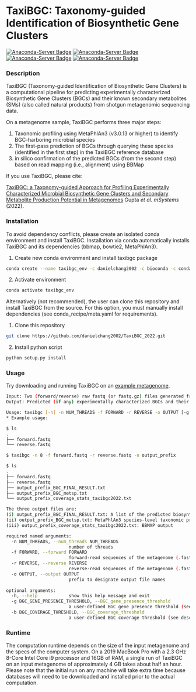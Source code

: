 # TaxiBGC: Taxonomy-guided Identification of Biosynthetic Gene Clusters

[![Anaconda-Server Badge](https://anaconda.org/danielchang2002/taxibgc/badges/version.svg)](https://anaconda.org/danielchang2002/taxibgc)
[![Anaconda-Server Badge](https://anaconda.org/danielchang2002/taxibgc/badges/platforms.svg)](https://anaconda.org/danielchang2002/taxibgc)
[![Anaconda-Server Badge](https://anaconda.org/danielchang2002/taxibgc/badges/license.svg)](https://anaconda.org/danielchang2002/taxibgc)
[![Anaconda-Server Badge](https://anaconda.org/danielchang2002/taxibgc/badges/downloads.svg)](https://anaconda.org/danielchang2002/taxibgc)
<!-- [![Anaconda-Server Badge](https://anaconda.org/danielchang2002/taxibgc/badges/installer/conda.svg)](https://conda.anaconda.org/danielchang2002/taxibgc) -->

### Description
TaxiBGC (Taxonomy-guided Identification of Biosynthetic Gene Clusters) is a computational pipeline for predicting experimentally characterized Biosynthetic Gene Clusters (BGCs) and their known secondary metabolites (SMs) (also called natural products) from shotgun metagenomic sequencing data. 

On a metagenome sample, TaxiBGC performs three major steps:
1. Taxonomic profiling using MetaPhlAn3 (v3.0.13 or higher) to identify BGC-harboring microbial species
2. The first-pass prediction of BGCs through querying these species (identified in the first step) in the TaxiBGC reference database 
3. in silico confirmation of the predicted BGCs (from the second step) based on read mapping (i.e., alignment) using BBMap

If you use TaxiBGC, please cite:

[TaxiBGC: a Taxonomy-guided Approach for Profiling Experimentally Characterized Microbial Biosynthetic Gene Clusters and Secondary Metabolite Production Potential in Metagenomes](https://doi.org/10.1128/msystems.00925-22)
Gupta *et al.* *mSystems* (2022).

### Installation
To avoid dependency conflicts, please create an isolated conda environment and install TaxiBGC. Installation via conda automatically installs TaxiBGC and its dependencies (bbmap, bowtie2, MetaPhlAn3).

1. Create new conda environment and install taxibgc package
```bash
conda create --name taxibgc_env -c danielchang2002 -c bioconda -c conda-forge taxibgc
```

2. Activate environment
```bash
conda activate taxibgc_env
```

Alternatively (not recommended), the user can clone this repository and install TaxiBGC from the source. For this option, you must manually install dependencies (see conda_recipe/meta.yaml for requirements).

1. Clone this repository
```bash
git clone https://github.com/danielchang2002/TaxiBGC_2022.git
```

2. Install python script
```bash
python setup.py install
```

### Usage

Try downloading and running TaxiBGC on an [example metagenome](https://github.com/danielchang2002/TaxiBGC_2022/tree/main/example).

```bash
Input: Two (forward/reverse) raw fastq (or fastq.gz) files generated from paired-end metagenome reads
Output: Predicted (if any) experimentally characterized BGCs and their known SMs

Usage: taxibgc [-h] -n NUM_THREADS -f FORWARD -r REVERSE -o OUTPUT [-g BGC_GENE_PRESENCE_THRESHOLD] [-b BGC_COVERAGE_THRESHOLD]
* Example usage:

$ ls
.
├── forward.fastq
└── reverse.fastq

$ taxibgc -n 8 -f forward.fastq -r reverse.fastq -o output_prefix

$ ls
.
├── forward.fastq
├── reverse.fastq
├── output_prefix_BGC_FINAL_RESULT.txt
├── output_prefix_BGC_metsp.txt
└── output_prefix_coverage_stats_taxibgc2022.txt

The three output files are: 
(i) output_prefix_BGC_FINAL_RESULT.txt: A list of the predicted biosynthetic gene clusters (i.e., MIBiG BGC IDs), SMs, BGC classes, and source species
(ii) output_prefix_BGC_metsp.txt: MetaPhlAn3 species-level taxonomic profiling output
(iii) output_prefix_coverage_stats_taxibgc2022.txt: BBMAP output

required named arguments:
  -n NUM_THREADS, --num_threads NUM_THREADS
                        number of threads
  -f FORWARD, --forward FORWARD
                        forward-read sequences of the metagenome (.fastq)
  -r REVERSE, --reverse REVERSE
                        reverse-read sequences of the metagenome (.fastq)
  -o OUTPUT, --output OUTPUT
                        prefix to designate output file names
                        
optional arguments:
  -h, --help            show this help message and exit
  -g BGC_GENE_PRESENCE_THRESHOLD, --BGC_gene_presence_threshold 
                        a user-defined BGC gene presence threshold (see description in the TaxiBGC manuscript). default is set to "5" for 5%.
  -b BGC_COVERAGE_THRESHOLD, --BGC_coverage_threshold 
                        a user-defined BGC coverage threshold (see description in the TaxiBGC manuscript). default is set to "10" for 10%.
```

### Runtime
The computation runtime depends on the size of the input metagenome and the specs of the computer system. On a 2019 MacBook Pro with a 2.3 GHz 8-Core Intel Core i9 processor and 16GB of RAM, a single run of TaxiBGC on an input metagenome of approximately 4 GB takes about half an hour. Please note that the initial run on any machine will take extra time because databases will need to be downloaded and installed prior to the actual computation.

